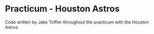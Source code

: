 # Practicum - Houston Astros
Code written by Jake Toffler throughout the practicum with the Houston Astros
